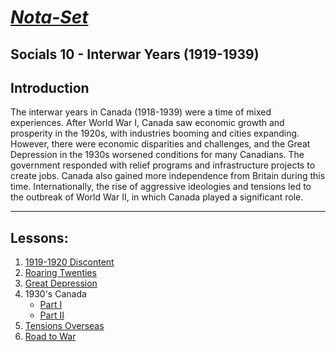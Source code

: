 # [***Nota-Set***](index.md)
## Socials 10 - <i class="fa-solid fa-money-bill-wheat"></i> Interwar Years (1919-1939)
## **Introduction**
The interwar years in Canada (1918-1939) were a time of mixed experiences. After World War I, Canada saw economic growth and prosperity in the 1920s, with industries booming and cities expanding. However, there were economic disparities and challenges, and the Great Depression in the 1930s worsened conditions for many Canadians. The government responded with relief programs and infrastructure projects to create jobs. Canada also gained more independence from Britain during this time. Internationally, the rise of aggressive ideologies and tensions led to the outbreak of World War II, in which Canada played a significant role.

---

## **Lessons**:
1. [1919-1920 Discontent](Notes/Socials/History/Interwar%20Years/Lesson%201%20(1919-1920%20Discontent).html)
2. [Roaring Twenties](Notes/Socials/History/Interwar%20Years/Lesson%202%20(Roaring%20Twenties).html)
3. [Great Depression](Notes/Socials/History/Interwar%20Years/Lesson%203%20(Great%20Depression).html)
4. 1930's Canada
    * [Part I](Notes/Socials/History/Interwar%20Years/Lesson%204%20(1930's%20Canada)/Lesson%204a.html)
    * [Part II](Notes/Socials/History/Interwar%20Years/Lesson%204%20(1930's%20Canada)/Lesson%204b.html)
5. [Tensions Overseas](Notes/Socials/History/Interwar%20Years/Lesson%205%20(Tensions%20Overseas).html)
6. [Road to War](Notes/Socials/History/Interwar%20Years/Lesson%206%20(Road%20to%20War).html)

<link rel="stylesheet" href="https://cdnjs.cloudflare.com/ajax/libs/font-awesome/6.3.0/css/all.min.css">
